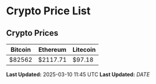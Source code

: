 # Crypto Price List

## Crypto Prices
| Bitcoin | Ethereum | Litecoin |
| ------- | -------- | -------- |
| $82562 | $2117.71 | $97.18 |
**Last Updated:** 2025-03-10 11:45 UTC
**Last Updated:** $DATE$
